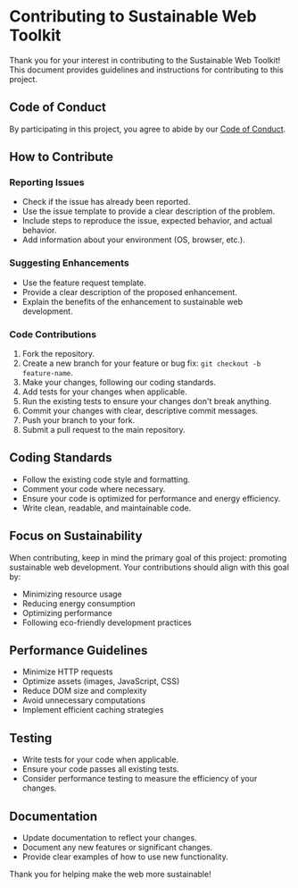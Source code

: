 # Contributing to Sustainable Web Toolkit

Thank you for your interest in contributing to the Sustainable Web Toolkit! This document provides guidelines and instructions for contributing to this project.

## Code of Conduct

By participating in this project, you agree to abide by our [Code of Conduct](/docs/CODE_OF_CONDUCT.md).

## How to Contribute

### Reporting Issues

- Check if the issue has already been reported.
- Use the issue template to provide a clear description of the problem.
- Include steps to reproduce the issue, expected behavior, and actual behavior.
- Add information about your environment (OS, browser, etc.).

### Suggesting Enhancements

- Use the feature request template.
- Provide a clear description of the proposed enhancement.
- Explain the benefits of the enhancement to sustainable web development.

### Code Contributions

1. Fork the repository.
2. Create a new branch for your feature or bug fix: `git checkout -b feature-name`.
3. Make your changes, following our coding standards.
4. Add tests for your changes when applicable.
5. Run the existing tests to ensure your changes don't break anything.
6. Commit your changes with clear, descriptive commit messages.
7. Push your branch to your fork.
8. Submit a pull request to the main repository.

## Coding Standards

- Follow the existing code style and formatting.
- Comment your code where necessary.
- Ensure your code is optimized for performance and energy efficiency.
- Write clean, readable, and maintainable code.

## Focus on Sustainability

When contributing, keep in mind the primary goal of this project: promoting sustainable web development. Your contributions should align with this goal by:

- Minimizing resource usage
- Reducing energy consumption
- Optimizing performance
- Following eco-friendly development practices

## Performance Guidelines

- Minimize HTTP requests
- Optimize assets (images, JavaScript, CSS)
- Reduce DOM size and complexity
- Avoid unnecessary computations
- Implement efficient caching strategies

## Testing

- Write tests for your code when applicable.
- Ensure your code passes all existing tests.
- Consider performance testing to measure the efficiency of your changes.

## Documentation

- Update documentation to reflect your changes.
- Document any new features or significant changes.
- Provide clear examples of how to use new functionality.

Thank you for helping make the web more sustainable!

